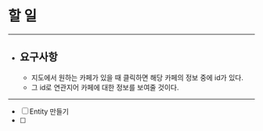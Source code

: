 # 할 일

---
- ## **요구사항**
    - 지도에서 원하는 카페가 있을 때 클릭하면 해당 카페의 정보 중에 id가 있다.
    - 그 id로 연관지어 카페에 대한 정보를 보여줄 것이다.
---
- [ ] Entity 만들기
- [ ] 